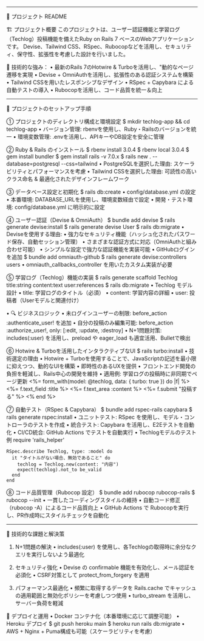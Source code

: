 ------------------------------------------------------------------------------------------------------------------
📌 プロジェクト README

🏗 プロジェクト概要
このプロジェクトは、ユーザー認証機能と学習ログ（Techlog）投稿機能を備えたRuby on Rails 7 ベースのWebアプリケーションです。
Devise、Tailwind CSS、RSpec、Rubocopなどを活用し、セキュリティ、保守性、拡張性を考慮した設計を行いました。

🚀 技術的な強み：
• 最新のRails 7のHotwire & Turboを活用し、"動的なページ遷移を実現
• Devise + OmniAuthを活用し、拡張性のある認証システムを構築
• Tailwind CSSを用いたレスポンシブなデザイン
• RSpec + Capybara による自動テストの導入
• Rubocopを活用し、コード品質を統一＆向上

------------------------------------------------------------------------------------------------------------------

📌 プロジェクトのセットアップ手順

① プロジェクトのディレクトリ構成と環境設定
$ mkdir techlog-app && cd techlog-app
• バージョン管理: rbenvを使用し、Ruby・Railsのバージョンを統一
• 環境変数管理: .envを活用し、APIキーやDB設定を安全に管理

② Ruby & Rails のインストール
$ rbenv install 3.0.4
$ rbenv local 3.0.4
$ gem install bundler
$ gem install rails -v 7.0.x
$ rails new . --database=postgresql --css=tailwind
• PostgreSQLを選択した理由: スケーラビリティとパフォーマンスを考慮
• Tailwind CSSを選択した理由: 可読性の高いクラス命名 & 最適化されたデザインフレームワーク

③ データベース設定と初期化
$ rails db:create
• config/database.yml の設定
    • 本番環境: DATABASE_URLを使用し、環境変数経由で設定
    • 開発・テスト環境: config/database.yml に明示的に設定

④ ユーザー認証（Devise & OmniAuth）
$ bundle add devise
$ rails generate devise:install
$ rails generate devise User
$ rails db:migrate
• Deviseを使用する理由:
    • 強力なセキュリティ機能（ハッシュ化されたパスワード保存、自動セッション管理）
    • さまざまな認証方式に対応（OmniAuthと組み合わせ可能）
    • シンプルな設定で強力な認証機能を実装可能
• GitHubログインを追加
    $ bundle add omniauth-github
    $ rails generate devise:controllers users
    • omniauth_callbacks_controller を用いたカスタム実装が必要

⑤ 学習ログ（Techlog）機能の実装
$ rails generate scaffold Techlog title:string content:text user:references
$ rails db:migrate
• Techlog モデル設計
    • title: 学習ログのタイトル（必須）
    • content: 学習内容の詳細
    • user: 投稿者（Userモデルと関連付け）

• 🔍 ビジネスロジック
    • 未ログインユーザーの制限: before_action :authenticate_user! を追加
    • 自分の投稿のみ編集可能: before_action :authorize_user!, only: [:edit, :update, :destroy]
    • N+1問題対策: includes(:user) を活用し、preload や eager_load も適宜活用、Bulletで検出

⑥ Hotwire & Turboを活用したインタラクティブなUI
$ rails turbo:install
• 技術選定の理由
    • Hotwire + Turboを使用することで、JavaScriptの記述を最小限に抑えつつ、動的なUIを構築
    • 即時性のあるUXを提供
    • フロントエンド開発の負担を軽減し、Rails中心の開発を維持
• 適用例: 学習ログの投稿時に非同期でページ更新
    <%= form_with(model: @techlog, data: { turbo: true }) do |f| %>
      <%= f.text_field :title %>
      <%= f.text_area :content %>
      <%= f.submit "投稿する" %>
    <% end %>

⑦ 自動テスト（RSpec & Capybara）
$ bundle add rspec-rails capybara
$ rails generate rspec:install
• ユニットテスト: RSpec を使用し、モデル・コントローラのテストを作成
• 統合テスト: Capybara を活用し、E2Eテストを自動化
• CI/CD統合: GitHub Actions でテストを自動実行
• Techlogモデルのテスト例
    require 'rails_helper'

    RSpec.describe Techlog, type: :model do
      it "タイトルがない場合、無効であること" do
        techlog = Techlog.new(content: "内容")
        expect(techlog).not_to be_valid
      end
    end

⑧ コード品質管理（Rubocop 設定）
$ bundle add rubocop rubocop-rails
$ rubocop --init
• 一貫したコーディングスタイルの維持
• 自動コード修正（rubocop -A）によるコード品質向上
• GitHub Actions で Rubocopを実行し、PR作成時にスタイルチェックを自動化

------------------------------------------------------------------------------------------------------------------

📌 技術的な課題と解決策

1. N+1問題の解決
• includes(:user) を使用し、各Techlogの取得時に余分なクエリを実行しないよう最適化

2. セキュリティ強化
• Devise の confirmable 機能を有効化し、メール認証を必須化
• CSRF対策として protect_from_forgery を適用

3. パフォーマンス最適化
• 頻繁に取得するデータを Rails.cache でキャッシュの適用範囲と無効化ポリシーを考慮しつつ使用
• turbo_stream を活用し、サーバー負荷を軽減

🚀 デプロイと運用
• Docker コンテナ化（本番環境に応じて調整可能）
• Heroku デプロイ
    $ git push heroku main
    $ heroku run rails db:migrate
• AWS + Nginx + Puma構成も可能（スケーラビリティを考慮）
